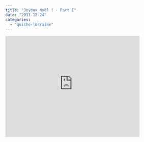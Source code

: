 ```yaml
---
title: "Joyeux Noël ! - Part I"
date: "2011-12-24"
categories: 
  - "quiche-lorraine"
---
```


<iframe width="420" height="315" src="http://www.youtube.com/embed/6hGMwu5iqU4" frameborder="0" allowfullscreen></iframe>
